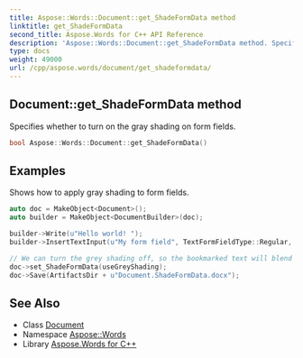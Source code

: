 ```yaml
---
title: Aspose::Words::Document::get_ShadeFormData method
linktitle: get_ShadeFormData
second_title: Aspose.Words for C++ API Reference
description: 'Aspose::Words::Document::get_ShadeFormData method. Specifies whether to turn on the gray shading on form fields in C++.'
type: docs
weight: 49000
url: /cpp/aspose.words/document/get_shadeformdata/
---
```

## Document::get_ShadeFormData method


Specifies whether to turn on the gray shading on form fields.

```cpp
bool Aspose::Words::Document::get_ShadeFormData()
```


## Examples



Shows how to apply gray shading to form fields. 
```cpp
auto doc = MakeObject<Document>();
auto builder = MakeObject<DocumentBuilder>(doc);

builder->Write(u"Hello world! ");
builder->InsertTextInput(u"My form field", TextFormFieldType::Regular, u"", u"Text contents of form field, which are shaded in grey by default.", 0);

// We can turn the grey shading off, so the bookmarked text will blend in with the other text.
doc->set_ShadeFormData(useGreyShading);
doc->Save(ArtifactsDir + u"Document.ShadeFormData.docx");
```

## See Also

* Class [Document](../)
* Namespace [Aspose::Words](../../)
* Library [Aspose.Words for C++](../../../)
